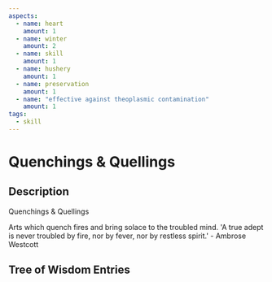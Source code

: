 ```yaml
---
aspects: 
  - name: heart
    amount: 1
  - name: winter
    amount: 2
  - name: skill
    amount: 1
  - name: hushery
    amount: 1
  - name: preservation
    amount: 1
  - name: "effective against theoplasmic contamination"
    amount: 1
tags:
  - skill
---
```


# Quenchings & Quellings

## Description
Quenchings & Quellings

Arts which quench fires and bring solace to the troubled mind. 'A true adept is never troubled by fire, nor by fever, nor by restless spirit.' - Ambrose Westcott
## Tree of Wisdom Entries